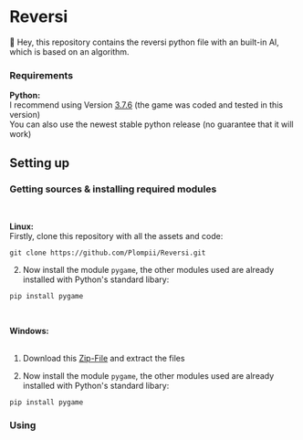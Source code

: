 # Reversi
:wave: Hey, this repository contains the reversi python file with an built-in AI, which is based on an algorithm.

### Requirements
**Python:**
<br/>
I recommend using Version [3.7.6](https://www.python.org/downloads/release/python-376/) (the game was coded and tested in this version)
<br/>
You can also use the newest stable python release (no guarantee that it will work)
## Setting up
### Getting sources & installing required modules
<br/>

**Linux:**
<br/>
Firstly, clone this repository with all the assets and code:
```
git clone https://github.com/Plompii/Reversi.git
```

2. Now install the module `pygame`, the other modules used are already installed with Python's standard libary:
```
pip install pygame
```
<br/>

**Windows:**
<br/>
<br/>
1. Download this [Zip-File](https://github.com/Plompii/Reversi/archive/main.zip) and extract the files

2. Now install the module `pygame`, the other modules used are already installed with Python's standard libary:
```
pip install pygame
```

### Using
```
